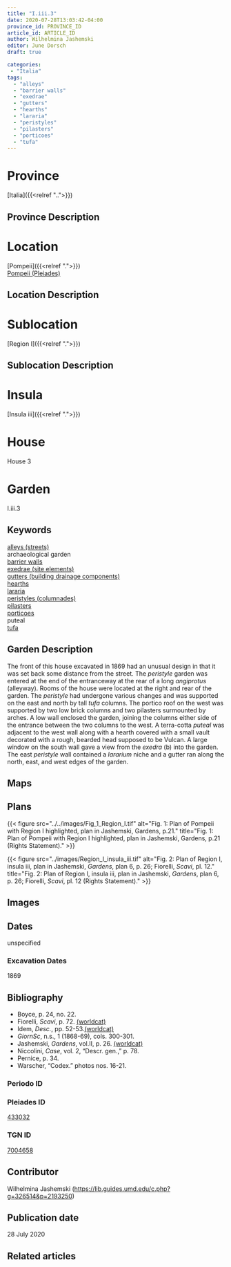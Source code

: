 ```yaml
---
title: "I.iii.3"
date: 2020-07-28T13:03:42-04:00
province_id: PROVINCE_ID
article_id: ARTICLE_ID
author: Wilhelmina Jashemski
editor: June Dorsch
draft: true

categories:
 - "Italia"
tags:
  - "alleys"
  - "barrier walls"
  - "exedrae"
  - "gutters"
  - "hearths"
  - "lararia"
  - "peristyles"
  - "pilasters"
  - "porticoes"
  - "tufa"
---
```


# Province

[Italia]({{<relref "..">}})

## Province Description

<!-- DESCRIPTION -->


# Location

[Pompeii]({{<relref ".">}}) \
[Pompeii (Pleiades)](https://pleiades.stoa.org/places/433032)

## Location Description

<!-- LEAVE THIS BLANK FOR NOW -->

# Sublocation

[Region I]({{<relref ".">}})

## Sublocation Description

<!-- DESCRIPTION -->

# Insula

[Insula iii]({{<relref ".">}})

# House

House 3

# Garden

I.iii.3

## Keywords

[alleys (streets)](http://vocab.getty.edu/page/aat/300008248) \
archaeological garden \
[barrier walls](http://vocab.getty.edu/page/aat/300419302) \
[exedrae (site elements)](http://vocab.getty.edu/page/aat/300081589) \
[gutters (building drainage components)](http://vocab.getty.edu/page/aat/300052565) \
[hearths](http://vocab.getty.edu/page/aat/300003990) \
[lararia](http://vocab.getty.edu/page/aat/300400600) \
[peristyles (columnades)](http://vocab.getty.edu/page/aat/300004029) \
[pilasters](http://vocab.getty.edu/page/aat/300002737) \
[porticoes](http://vocab.getty.edu/page/aat/300004145) \
puteal \
[tufa](http://vocab.getty.edu/page/aat/300011712)  

## Garden Description

The front of this house excavated in 1869 had an unusual design in that it was set back some distance from the street. The *peristyle* garden was entered at the end of the entranceway at the rear of a long *angiprotus* (alleyway). Rooms of the house were located at the right and rear of the garden. The *peristyle* had undergone various changes and was supported on the east and north by tall *tufa* columns. The portico roof on the west was supported by two low brick columns and two pilasters surmounted by arches. A low wall enclosed the garden, joining the columns either side of the entrance between the two columns to the west. A terra-cotta *puteal* was adjacent to the west wall along with a hearth covered with a small vault decorated with a rough, bearded head supposed to be Vulcan. A large window on the south wall gave a view from the *exedra* (b) into the garden. The east *peristyle* wall contained a *lararium* niche and a gutter ran along the north, east, and west edges of the garden.

## Maps

<!--
OLD WAY (DO NOT USE)
![alt_text](../../images/image_name.ext)
*CAPTION*

NEW WAY ↓↓↓↓
{{< figure src="../../images/image_name.ext" alt="ALT_TEXT" title="CAPTION" >}}
-->

## Plans

{{< figure src="../../images/Fig_1_Region_I.tif" alt="Fig. 1: Plan of Pompeii with Region I highlighted, plan in Jashemski, Gardens, p.21." title="Fig. 1: Plan of Pompeii with Region I highlighted, plan in Jashemski, Gardens, p.21 (Rights Statement)." >}}

{{< figure src="../images/Region_I_insula_iii.tif" alt="Fig. 2: Plan of Region I, insula iii, plan in Jashemski, *Gardens*, plan 6, p. 26; Fiorelli,
*Scavi*, pl. 12." title="Fig. 2: Plan of Region I, insula iii, plan in Jashemski, *Gardens*, plan 6, p. 26; Fiorelli,
*Scavi*, pl. 12 (Rights Statement)." >}}

## Images


## Dates

unspecified


### Excavation Dates

1869

## Bibliography

* Boyce, p. 24, no. 22.
* Fiorelli, *Scavi*, p. 72. [(worldcat)](http://www.worldcat.org/oclc/249024903)
* Idem, *Desc.*, pp. 52-53.[(worldcat)](http://www.worldcat.org/oclc/908272023)
* *GiornSc*, n.s., 1 (1868-69), cols. 300-301.
* Jashemski, *Gardens*, vol.II, p. 26. [(worldcat)](http://www.worldcat.org/oclc/921816405)
* Niccolini, *Case*, vol. 2, “Descr. gen.,” p. 78.
* Pernice, p. 34.
* Warscher, “Codex.” photos nos. 16-21.

### Periodo ID

<!-- [PERIODO_ID](https://pleiades.stoa.org/places/PLEIADES_ID) -->

### Pleiades ID

[433032](https://pleiades.stoa.org/places/433032)

### TGN ID

[7004658](http://vocab.getty.edu/page/tgn/7004658)

## Contributor

Wilhelmina Jashemski (https://lib.guides.umd.edu/c.php?g=326514&p=2193250)

## Publication date

28 July 2020

## Related articles

<!-- Links to other related articles. Leave blank for now -->
